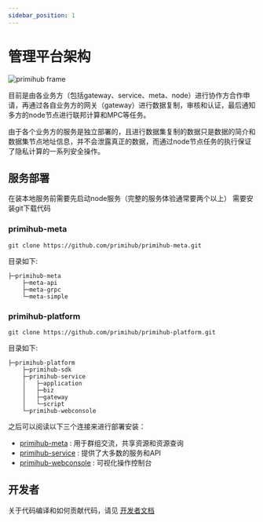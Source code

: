 ```yaml
---
sidebar_position: 1
---
```


# 管理平台架构
![primihub frame](/img/primihub_frame.png) 

目前是由各业务方（包括gateway、service、meta、node）进行协作方合作申请，再通过各自业务方的网关（gateway）进行数据复制，审核和认证，最后通知多方的node节点进行联邦计算和MPC等任务。

由于各个业务方的服务是独立部署的，且进行数据集复制的数据只是数据的简介和数据集节点地址信息，并不会泄露真正的数据，而通过node节点任务的执行保证了隐私计算的一系列安全操作。

## 服务部署
在装本地服务前需要先启动node服务（完整的服务体验通常要两个以上）
需要安装git下载代码
### primihub-meta

    git clone https://github.com/primihub/primihub-meta.git

目录如下:

    ├─primihub-meta
        ├─meta-api
        ├─meta-grpc
        └─meta-simple

### primihub-platform

    git clone https://github.com/primihub/primihub-platform.git

目录如下:

    ├─primihub-platform
        ├─primihub-sdk
        ├─primihub-service
        │   ├─application
        │   ├─biz
        │   ├─gateway
        │   └─script
        └─primihub-webconsole



之后可以阅读以下三个连接来进行部署安装：
- [primihub-meta](/docs/developer-docs/privacy-platform/privacy-platform-meta) : 用于群组交流，共享资源和资源查询
- [primihub-service](/docs/developer-docs/privacy-platform/privacy-platform-service) : 提供了大多数的服务和API
- [primihub-webconsole](/docs/developer-docs/privacy-platform/privacy-platform-webconsole) : 可视化操作控制台

## 开发者
  关于代码编译和如何贡献代码，请见 [开发者文档](/docs/developer-docs/privacy-platform/)

